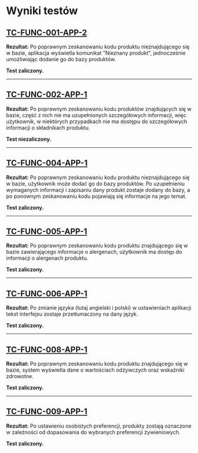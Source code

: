 # Wyniki testów

## [TC-FUNC-001-APP-2](https://github.com/TO-perelki/testowanie/blob/main/LOW-LEVEL-TEST/LOW-LEVEL-TEST-APP.md#tc-func-001-app-2--weryfikacja-wyszukiwania-produktów-po-kodzie-kreskowym-produktów-nieistniejących-w-bazie)

**Rezultat:**
Po poprawnym zeskanowaniu kodu produktu nieznajdującego się w bazie, aplikacja wyświetla komunikat "Nieznany produkt", jednocześnie umożliwiając dodanie go do bazy produktów.

**Test zaliczony.**

---

## [TC-FUNC-002-APP-1](https://github.com/TO-perelki/testowanie/blob/main/LOW-LEVEL-TEST/LOW-LEVEL-TEST-APP.md#tc-func-002-app-1-weryfikacja-wyświetlania-szczegółowych-informacji-o-składnikach-produktu)

**Rezultat:**
Po poprawnym zeskanowaniu kodu produktów znajdujących się w bazie, część z nich nie ma uzupełnionych szczegółowych informacji, więc użytkownik, w niektórych przypadkach nie ma dostępu do szczegółowych informacji o składnikach produktu.

**Test niezaliczony.**

---

## [TC-FUNC-004-APP-1](https://github.com/TO-perelki/testowanie/blob/main/LOW-LEVEL-TEST/LOW-LEVEL-TEST-APP.md#tc-func-004-app-1-weryfikacja-dodawania-nieistniejących-produktów-do-bazy-w-aplikacji-mobilnej)

**Rezultat:**
Po poprawnym zeskanowaniu kodu produktu nieznajdującego się w bazie, użytkownik może dodać go do bazy produktów. Po uzupełnieniu wymaganych informacji i zapisaniu dany produkt zostaje dodany do bazy, a po ponownym zeskanowaniu kodu pojawiają się informacje na jego temat.

**Test zaliczony.**

---

## [TC-FUNC-005-APP-1](https://github.com/TO-perelki/testowanie/blob/main/LOW-LEVEL-TEST/LOW-LEVEL-TEST-APP.md#tc-func-005-app-1--weryfikacja-wyświetlania-informacji-o-alergenach)

**Rezultat:**
Po poprawnym zeskanowaniu kodu produktu znajdującego się w bazie zawierającego informacje o alergenach, użytkownik ma dostęp do informacji o alergenach produktu.

**Test zaliczony.**

---

## [TC-FUNC-006-APP-1](https://github.com/TO-perelki/testowanie/blob/main/LOW-LEVEL-TEST/LOW-LEVEL-TEST-APP.md#tc-func-006-app-1-weryfikacja-obsługi-wielu-języków-interfejsu)

**Rezultat:**
Po zmianie języka (tutaj angielski i polski) w ustawieniach aplikacji tekst interfejsu zostaje przetłumaczony na dany język.

**Test zaliczony.**

---

## [TC-FUNC-008-APP-1](https://github.com/TO-perelki/testowanie/blob/main/LOW-LEVEL-TEST/LOW-LEVEL-TEST-APP.md#tc-func-008-app-1-weryfikacja-wyświetlania-ocen-wartości-odżywczych)

**Rezultat:**
Po poprawnym zeskanowaniu kodu produktu znajdującego się w bazie, system wyświetla dane o wartościach odżywczych oraz wskaźniki zdrowotne.

**Test zaliczony.**

---

## [TC-FUNC-009-APP-1](https://github.com/TO-perelki/testowanie/blob/main/LOW-LEVEL-TEST/LOW-LEVEL-TEST-APP.md#tc-func-009-app-1-weryfikacja-obsługi-preferencji-dietetycznych-użytkownika)

**Rezultat:**
Po ustawieniu osobistych preferencji, produkty zostają oznaczone w zależności od dopasowania do wybranych preferencji żywieniowych.

**Test zaliczony.**
